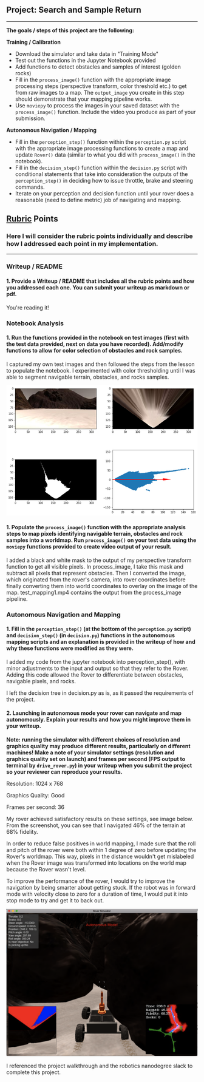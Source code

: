 ## Project: Search and Sample Return
---


**The goals / steps of this project are the following:**  

**Training / Calibration**  

* Download the simulator and take data in "Training Mode"
* Test out the functions in the Jupyter Notebook provided
* Add functions to detect obstacles and samples of interest (golden rocks)
* Fill in the `process_image()` function with the appropriate image processing steps (perspective transform, color threshold etc.) to get from raw images to a map.  The `output_image` you create in this step should demonstrate that your mapping pipeline works.
* Use `moviepy` to process the images in your saved dataset with the `process_image()` function.  Include the video you produce as part of your submission.

**Autonomous Navigation / Mapping**

* Fill in the `perception_step()` function within the `perception.py` script with the appropriate image processing functions to create a map and update `Rover()` data (similar to what you did with `process_image()` in the notebook). 
* Fill in the `decision_step()` function within the `decision.py` script with conditional statements that take into consideration the outputs of the `perception_step()` in deciding how to issue throttle, brake and steering commands. 
* Iterate on your perception and decision function until your rover does a reasonable (need to define metric) job of navigating and mapping.  

[//]: # (Image References)

[image1]: ./misc/color_thresh.png
[image2]: ./misc/results.png

## [Rubric](https://review.udacity.com/#!/rubrics/916/view) Points
### Here I will consider the rubric points individually and describe how I addressed each point in my implementation.  

---
### Writeup / README

#### 1. Provide a Writeup / README that includes all the rubric points and how you addressed each one.  You can submit your writeup as markdown or pdf.  

You're reading it!

### Notebook Analysis
#### 1. Run the functions provided in the notebook on test images (first with the test data provided, next on data you have recorded). Add/modify functions to allow for color selection of obstacles and rock samples.

I captured my own test images and then followed the steps from the lesson to populate the notebook. I experimented with color thresholding until I was able to segment navigable terrain, obstacles, and rocks samples. 

![alt text][image1]

#### 1. Populate the `process_image()` function with the appropriate analysis steps to map pixels identifying navigable terrain, obstacles and rock samples into a worldmap.  Run `process_image()` on your test data using the `moviepy` functions provided to create video output of your result. 

I added a black and white mask to the output of my perspective transform function to get all visible pixels. In process\_image, I take this mask and subtract all pixels that represent obstacles. Then I converted the image, which originated from the rover's camera, into rover coordinates before finally converting them into world coordinates to overlay on the image of the map. test\_mapping1.mp4 contains the output from the process\_image pipeline. 

### Autonomous Navigation and Mapping

#### 1. Fill in the `perception_step()` (at the bottom of the `perception.py` script) and `decision_step()` (in `decision.py`) functions in the autonomous mapping scripts and an explanation is provided in the writeup of how and why these functions were modified as they were.

I added my code from the jupyter notebook into perception_step(), with minor adjustments to the input and output so that they refer to the Rover. Adding this code allowed the Rover to differentiate between obstacles, navigable pixels, and rocks. 

I left the decision tree in decision.py as is, as it passed the requirements of the project. 

#### 2. Launching in autonomous mode your rover can navigate and map autonomously.  Explain your results and how you might improve them in your writeup.  

**Note: running the simulator with different choices of resolution and graphics quality may produce different results, particularly on different machines!  Make a note of your simulator settings (resolution and graphics quality set on launch) and frames per second (FPS output to terminal by `drive_rover.py`) in your writeup when you submit the project so your reviewer can reproduce your results.**

Resolution: 1024 x 768

Graphics Quality: Good

Frames per second: 36

My rover achieved satisfactory results on these settings, see image below. From the screenshot, you can see that I navigated 46% of the terrain at 68% fidelity. 

In order to reduce false positives in world mapping, I made sure that the roll and pitch of the rover were both within 1 degree of zero before updating the Rover's worldmap. This way, pixels in the distance wouldn't get mislabeled when the Rover image was transformed into locations on the world map because the Rover wasn't level. 

To improve the performance of the rover, I would try to improve the navigation by being smarter about getting stuck. If the robot was in forward mode with velocity close to zero for a duration of time, I would put it into stop mode to try and get it to back out. 

![alt text][image2]

I referenced the project walkthrough and the robotics nanodegree slack to complete this project.
